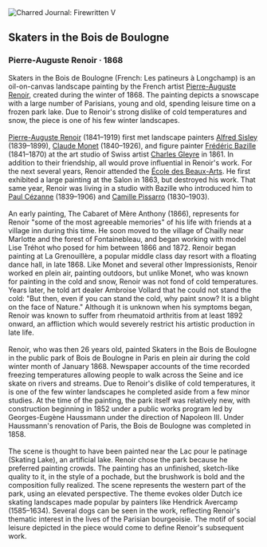 <div class="artwork-of-the-day">
  <div class="container">
    <div class="img-wrapper">
      <img
        src="https://uploads2.wikiart.org/images/pierre-auguste-renoir/skaters-in-the-bois-de-boulogne-1868.jpg!Large.jpg"
        alt="Charred Journal: Firewritten V" />
    </div>
    <div class="artwork-detail">
      <div class="artwork-origin"> 
        <h2 class="artwork-name">Skaters in the Bois de Boulogne</h2>
        <h3 class="artist">
          Pierre-Auguste Renoir
                    ·  1868
        </h3>
      </div>
      <p class="description">
        <span class="artwork-description-text ng-binding" ng-bind-html="viewModel.ArtworkOfTheDay.Description | unsafe">Skaters in the Bois de Boulogne (French: Les patineurs à Longchamp) is an oil-on-canvas landscape painting by the French artist <a target="_blank" href="/en/pierre-auguste-renoir">Pierre-Auguste Renoir</a>, created during the winter of 1868. The painting depicts a snowscape with a large number of Parisians, young and old, spending leisure time on a frozen park lake. Due to Renoir's strong dislike of cold temperatures and snow, the piece is one of his few winter landscapes.
<br>
<br><a target="_blank" href="/en/pierre-auguste-renoir">Pierre-Auguste Renoir</a> (1841–1919) first met landscape painters <a target="_blank" href="/en/alfred-sisley">Alfred Sisley</a> (1839–1899), <a target="_blank" href="/en/claude-monet">Claude Monet</a> (1840–1926), and figure painter <a target="_blank" href="/en/frederic-bazille">Frédéric Bazille</a> (1841–1870) at the art studio of Swiss artist <a target="_blank" href="/en/charles-gleyre">Charles Gleyre</a> in 1861. In addition to their friendship, all would prove influential in Renoir's work. For the next several years, Renoir attended the <a target="_blank" href="/en/artists-by-art-institution/cole-des-beaux-arts">École des Beaux-Arts</a>. He first exhibited a large painting at the Salon in 1863, but destroyed his work. That same year, Renoir was living in a studio with Bazille who introduced him to <a target="_blank" href="/en/paul-cezanne">Paul Cézanne</a> (1839–1906) and <a target="_blank" href="/en/camille-pissarro">Camille Pissarro</a> (1830–1903).
<br>
<br>An early painting, The Cabaret of Mère Anthony (1866), represents for Renoir "some of the most agreeable memories" of his life with friends at a village inn during this time. He soon moved to the village of Chailly near Marlotte and the forest of Fontainebleau, and began working with model Lise Tréhot who posed for him between 1866 and 1872. Renoir began painting at La Grenouillère, a popular middle class day resort with a floating dance hall, in late 1868. Like Monet and several other Impressionists, Renoir worked en plein air, painting outdoors, but unlike Monet, who was known for painting in the cold and snow, Renoir was not fond of cold temperatures. Years later, he told art dealer Ambroise Vollard that he could not stand the cold: "But then, even if you can stand the cold, why paint snow? It is a blight on the face of Nature." Although it is unknown when his symptoms began, Renoir was known to suffer from rheumatoid arthritis from at least 1892 onward, an affliction which would severely restrict his artistic production in late life.
<br>
<br>Renoir, who was then 26 years old, painted Skaters in the Bois de Boulogne in the public park of Bois de Boulogne in Paris en plein air during the cold winter month of January 1868. Newspaper accounts of the time recorded freezing temperatures allowing people to walk across the Seine and ice skate on rivers and streams. Due to Renoir's dislike of cold temperatures, it is one of the few winter landscapes he completed aside from a few minor studies. At the time of the painting, the park itself was relatively new, with construction beginning in 1852 under a public works program led by Georges-Eugène Haussmann under the direction of Napoleon III. Under Haussmann's renovation of Paris, the Bois de Boulogne was completed in 1858.
<br>
<br>The scene is thought to have been painted near the Lac pour le patinage (Skating Lake), an artificial lake. Renoir chose the park because he preferred painting crowds. The painting has an unfinished, sketch-like quality to it, in the style of a pochade, but the brushwork is bold and the composition fully realized. The scene represents the western part of the park, using an elevated perspective. The theme evokes older Dutch ice skating landscapes made popular by painters like Hendrick Avercamp (1585–1634). Several dogs can be seen in the work, reflecting Renoir's thematic interest in the lives of the Parisian bourgeoisie. The motif of social leisure depicted in the piece would come to define Renoir's subsequent work.</span>
                        <div class="text-shadow-container" ng-show="showShadow" style=""></div>
      </p>
    </div>
  </div>

</div>
